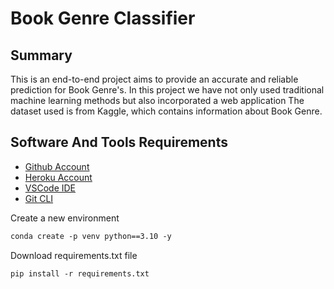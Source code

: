 # Book Genre Classifier

## Summary

This is an end-to-end project aims to provide an accurate and reliable prediction for Book Genre's.
In this project we have not only  used traditional machine learning methods but also incorporated a web application  The dataset used is from Kaggle, which contains information about Book Genre.

## Software And Tools Requirements

- [Github Account](https://github.com)
- [Heroku Account](https://www.heroku.com)
- [VSCode IDE](https://code.visualstudio.com)
- [Git CLI](https://git-scm.com)

Create a new environment

```markdown
conda create -p venv python==3.10 -y
```

Download requirements.txt file

```markdown
pip install -r requirements.txt
```
